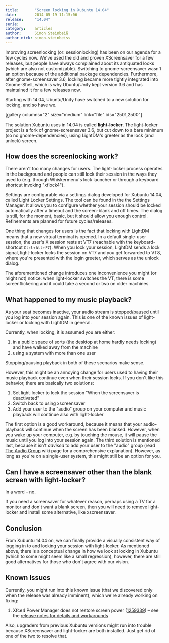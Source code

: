 ```yaml
---
title:       "Screen locking in Xubuntu 14.04"
date:        2014-05-19 11:15:06
release:     "14.04"
serie:       
category:    articles
author:      Simon Steinbeiß
author_nick: simon-steinbeiss
---
```


Improving screenlocking (or: sessionlocking) has been on our agenda for a few cycles now. We've used the old and proven XScreensaver for a few releases, but people have always complained about its antiquated looks (which are also not customizable). Switching to gnome-screensaver wasn't an option because of the additional package dependencies. Furthermore, after gnome-screensaver 3.6, locking became more tightly integrated into Gnome-Shell, which is why Ubuntu/Unity kept version 3.6 and has maintained it for a few releases now.

Starting with 14.04, Ubuntu/Unity have switched to a new solution for locking, and so have we.

\[gallery columns="2" size="medium" link="file" ids="2501,2500"\]

The solution Xubuntu uses in 14.04 is called **light-locker**. The light-locker project is a fork of gnome-screensaver 3.6, but cut down to a bare minimum (so no gnome-dependencies), using LightDM's greeter as the lock (and unlock) screen.

How does the screenlocking work?
--------------------------------

There aren't too many changes for users. The light-locker process operates in the background and people can still lock their session in the ways they used to (e.g. through Whiskermenu's lock launcher or through a keyboard shortcut invoking "xflock4").

Settings are configurable via a settings dialog developed for Xubuntu 14.04, called Light Locker Settings. The tool can be found in the the Settings Manager. It allows you to configure whether your session should be locked automatically after a timeout and the screen-blank and off times. The dialog is still, for the moment, basic, but it should allow you enough control. Refinements are planned for future cycles/releases.

One thing that changes for users is the fact that locking with LightDM means that a new virtual terminal is opened. In a default single-user session, the user's X session rests at VT7 (reachable with the keyboard-shortcut `Ctrl`+`Alt`+`F7`). When you lock your session, LightDM sends a lock signal, light-locker locks the session on VT7 and you get forwarded to VT8, where you're presented with the login greeter, which serves as the unlock dialog.

The aforementioned change introduces one inconvenience you might (or might not) notice: when light-locker switches the VT, there is some screenflickering and it could take a second or two on older machines.

What happened to my music playback?
-----------------------------------

As your seat becomes inactive, your audio stream is stopped/paused until you log into your session again. This is one of the known issues of light-locker or locking with LightDM in general.

Currently, when locking, it is assumed you are either:

1. in a public space of sorts (the desktop at home hardly needs locking) and have walked away from the machine
2. using a system with more than one user

Stopping/pausing playback in both of these scenarios make sense.

However, this might be an annoying change for users used to having their music playback continue even when their session locks. If you don't like this behavior, there are basically two solutions:

1. Set light-locker to lock the session "When the screensaver is deactivated"
2. Switch back to using xscreensaver
3. Add your user to the "audio" group on your computer and music playback will continue also with light-locker

The first option is a good workaround, because it means that your audio-playback will continue when the screen has been blanked. However, when you wake up your computer, e.g. by touching the mouse, it will pause the music until you log into your session again. The third solution is mentioned last, because it isn't *advised* to add your user to the "audio" group (read [The Audio Group](https://wiki.ubuntu.com/Audio/TheAudioGroup?highlight=%28audio%29) wiki page for a comprehensive explanation). However, as long as you're on a single-user system, this might still be an option for you.

Can I have a screensaver other than the blank screen with light-locker?
-----------------------------------------------------------------------

In a word – no.

If you need a screensaver for whatever reason, perhaps using a TV for a monitor and don't want a blank screen, then you will need to remove light-locker and install some alternative, like xscreensaver.

Conclusion
----------

From Xubuntu 14.04 on, we can finally provide a visually consistent way of logging in to and locking your session with light-locker. As mentioned above, there is a conceptual change in how we look at locking in Xubuntu (which to some might seem like a small regression), however, there are still good alternatives for those who don't agree with our vision.

Known Issues
------------

Currently, you might run into this known issue (that we discovered only when the release was already imminent), which we're already working on fixing:

1. Xfce4 Power Manager does not restore screen power ([1259339](https://bugs.launchpad.net/ubuntu/+source/xfce4-power-manager/+bug/1259339)) – see the [release notes for details and workarounds](https://wiki.ubuntu.com/TrustyTahr/ReleaseNotes/Xubuntu)

Also, upgraders from previous Xubuntu versions might run into trouble because XScreensaver and light-locker are both installed. Just get rid of one of the two to resolve that.
